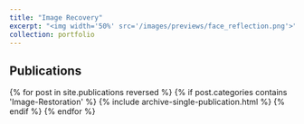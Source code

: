 ```yaml
---
title: "Image Recovery"
excerpt: "<img width='50%' src='/images/previews/face_reflection.png'>"
collection: portfolio
--- 
```


## Publications

{% for post in site.publications reversed %}
  {% if post.categories contains 'Image-Restoration' %} 
    {% include archive-single-publication.html %}
  {% endif %}
{% endfor %}
